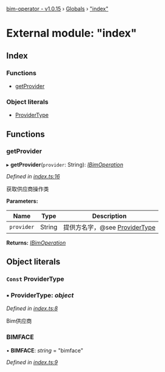 [bim-operator - v1.0.15](../README.md) › [Globals](../globals.md) › ["index"](_index_.md)

# External module: "index"

## Index

### Functions

* [getProvider](_index_.md#getprovider)

### Object literals

* [ProviderType](_index_.md#const-providertype)

## Functions

###  getProvider

▸ **getProvider**(`provider`: String): *[IBimOperation](../interfaces/_interface_.ibimoperation.md)*

*Defined in [index.ts:16](https://github.com/youkaisteve/bim-operator/blob/a40aa4f/src/index.ts#L16)*

获取供应商操作类

**Parameters:**

Name | Type | Description |
------ | ------ | ------ |
`provider` | String | 提供方名字，@see [ProviderType](_index_.md#const-providertype)  |

**Returns:** *[IBimOperation](../interfaces/_interface_.ibimoperation.md)*

## Object literals

### `Const` ProviderType

### ▪ **ProviderType**: *object*

*Defined in [index.ts:8](https://github.com/youkaisteve/bim-operator/blob/a40aa4f/src/index.ts#L8)*

Bim供应商

###  BIMFACE

• **BIMFACE**: *string* = "bimface"

*Defined in [index.ts:9](https://github.com/youkaisteve/bim-operator/blob/a40aa4f/src/index.ts#L9)*
